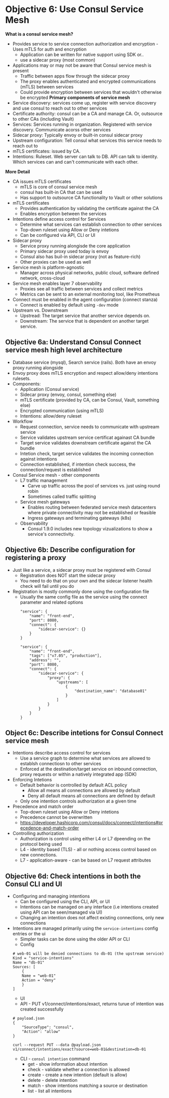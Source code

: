 # Objective 6: Use Consul Service Mesh
**What is a consul service mesh?**
- Provides service to service connection authorization and encryption
    -Uses mTLS for auth and encryption
    - Application can be written for native support using SDK or..
    - use a sidecar proxy (most common)
- Applications may or may not be aware that Consul service mesh is present
    - Traffic between apps flow through the sidecar proxy
    - The proxy enables authenticated and encrypted communications (mTLS) between services
    - Could provide encryption between services that wouldn't otherwise be encrypted
**Primary components of service mesh**
- Service discovery: services come up, register with service discovery and use consul to reach out to other services
- Certificate authority: consul can be a CA and manage CA. Or, outsource to other CAs (including Vault)
- Services: Services running in organization. Registered with service discovery. Communicate acorss other services
- Sidecar proxy: Typically envoy or built-in consul sidecar proxy
- Upstream configuration: Tell consul what services this service needs to reach out to
- mTLS certificates: issued by CA.
- Intentions: Ruleset. Web server can talk to DB. API can talk to identity. Which services  can and can't communicate with each other.

**More Detail**
- CA issues mTLS certificates
    - mTLS is core of consul service mesh
    - consul has built-in CA that can be used
    - Has support to outsource CA functionality to Vault or other solutions
- mTLS certificates
    - Provides authentication by validating the certificate against the CA
    - Enables encryption between the services
- Intentions define access control for Services
    - Determine what services can establish connection to other services
    - Top-down ruleset using Allow or Deny intetions
    - Can be configured via API, CLI  or UI
- Sidecar proxy
    - Service proxy running alongisde the core application
    - Primary sidecar proxy used today is envoy
    - Consul also has buil-in sidecar proxy (not as feature-rich)
    - Other proxies can be used as well
- Service mesh is platform-agnostic
    - Manager across physical networks, public cloud, software defined network, cross-cloud
- Service mesh enables layer 7 observability
    - Proxies see all traffic between services and collect metrics
    - Metrics can be sent to an external monitoring tool, like Prometheus
- Connect must be enabled in the agent configuration (connect stanza)
    - Connect is enabled by default using `-dev` mode
- Upstream vs. Downstream
    - Upstread: The target service that another service depends on.
    - Downstream: The service that is dependent on another target service.

## Objective 6a: Understand Consul Connect service mesh high level architecture
- Database service (mysql), Search service (rails). Both have an envoy proxy running alongside
- Envoy proxy does mTLS encryption and respect allow/deny intentions rulesets.
- Components:
    - Application (Consul service)
    - Sidecar proxy (envoy, consul, something else)
    - mTLS certificate (provided by CA, can be Consul, Vault, something else)
    - Encrypted communication (using mTLS)
    - Intentions: allow/deny ruleset
- Workflow
    - Request connection, service needs to communicate with upstream service
    - Service validates upstream service certificat againast CA bundle
    - Target service validates downstream certificate against the CA bundle
    - Intetion check, target service validates the incoming connection against intentions
    - Connection established, if intention check success, the connection/request is established
- Consul Service mesh - other components
    - L7 traffic management
        - Carve up traffic across the pool of services vs. just using round robin
        - Sometimes called traffic splitting
    - Service mesh gateways
        - Enables routing between federated service mesh datacenters where private connectivity may not be established or feasible
        - Ingress gateways and terminating gateways (k8s)
    - Observability
        - Consul 1.9.0 includes new topology vizualizations to show a service's connectivity.

## Objective 6b: Describe configuration for registering a proxy 
- Just like a service, a sidecar proxy must be registered with Consul
    - Registration does NOT start the sidecar proxy
    - You need to do that on your own and the sidecar listener health check will fail until you do
- Registration is mostly commonly done using the configuration file
    - Usually the same config file as the service using the connect parameter and related options
        ```
        "service": {
            "name": "front-end",
            "port": 8080,
            "connect": {
                "sidecar-service": {}
            }
        }
        ```
        ```
        "service": {
            "name": "front-end",
            "tags": ["v7.05", "production"],
            "address": "",
            "port": 8080,
            "connect": {
                "sidecar-service": {
                    "proxy": {
                        "upstreams": [
                            {
                                "destination_name": "database01"
                            }
                        ]
                    }
                }
            }
        }
        ```
    

## Object 6c: Describe intetions for Consul Connect service mesh
- Intentions describe access control for services
    - Use a service graph to determine what services are allowed to establsh connectiosn to other services
    - Enforced at the destination/target service on inbound connection, proxy requests or within a  natively integrated app (SDK)
- Enforcing Intetions
    - Default behavior is controlled by default ACL policy
        - Allow all means all connections are allowed by default
        - Deny all default means all connections are defined by default
    - Only one intention controls authorization at a given time
- Precedence and match order
    - Top-down ruleset using Allow or Deny intetions
    - Precedence cannot be overwritten
    - https://developer.hashicorp.com/consul/docs/connect/intentions#precedence-and-match-order
- Controlling authorization
    - Authorization is control using either L4 or L7 dpeending on the protocol being used
    - L4 - identity based (TLS) - all or nothing access control based on new connections.
    - L7 - application-aware - can be based on L7 request attributes

## Objective 6d: Check intentions in both the Consul CLI and UI
- Configuring and managing intentions
    - Can be configured using the CLI, API, or UI
    - Intentions can be managed on any interface (i.e intentions created using API can be seen/managed via UI)
    - Changing an intention does not affect existing connections, only new connections
- Intentions are managed primarily using the `service-intentions` config entries or the ui
    - Simpler tasks can be done using the older API or CLI
    - Config
    ```
    # web-01 will be denied connections to db-01 (the upstream service)
    Kind = "service-intentions"
    Name = "db-01"
    Sources: [
        {
        Name = "web-01"
        Action = "deny"
        }
    ]
    ```
    - UI
    - API - PUT v1/connect/intentions/exact, returns turue of intention was created successfully
    ```
    # payload.json
    {
        "SourceType": "consul",
        "Action": "allow"
    }

    curl --request PUT --data @payload.json v1/connect/intentions/exact?source=web-01&destination=db-01
    ```
    - CLI - `consul intention` command
        - get - show information about intention
        - check - validate whether a connection is allowed
        - create - create a new intention (default is allow)
        - delete - delete intention
        - match - show intentions matching a source or destination
        - list - list all intentions
    
